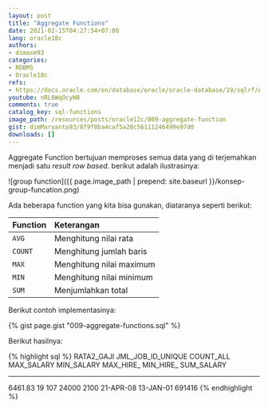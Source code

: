 ```yaml
---
layout: post
title: "Aggregate Functions"
date: 2021-02-15T04:27:54+07:00
lang: oracle18c
authors:
- dimasm93
categories:
- RDBMS
- Oracle18c
refs: 
- https://docs.oracle.com/en/database/oracle/oracle-database/19/sqlrf/Aggregate-Functions.html#GUID-62BE676B-AF18-4E63-BD14-25206FEA0848
youtube: nRL6WqOcyH8
comments: true
catalog_key: sql-functions
image_path: /resources/posts/oracle12c/009-aggregate-function
gist: dimMaryanto93/8f9f0ba4caf5a28c56111246499e97d0
downloads: []
---
```


Aggregate Function bertujuan memproses semua data yang di terjemahkan menjadi satu _result row based_. berikut adalah ilustrasinya:

![group function]({{ page.image_path | prepend: site.baseurl }}/konsep-group-funcation.png)

Ada beberapa function yang kita bisa gunakan, diataranya seperti berikut:

| Function  | Keterangan                        |
|:----------|:----------------------------------|
| `AVG`     | Menghitung nilai rata             |
| `COUNT`   | Menghitung jumlah baris           |
| `MAX`     | Menghitung nilai maximum          |
| `MIN`     | Menghitung nilai minimum          |
| `SUM`     | Menjumlahkan total                |

Berikut contoh implementasinya:

{% gist page.gist "009-aggregate-functions.sql" %}

Berikut hasilnya:

{% highlight sql %}
RATA2_GAJI JML_JOB_ID_UNIQUE  COUNT_ALL MAX_SALARY MIN_SALARY MAX_HIRE_ MIN_HIRE_ SUM_SALARY
---------- ----------------- ---------- ---------- ---------- --------- --------- ----------
   6461.83                19        107      24000       2100 21-APR-08 13-JAN-01     691416
{% endhighlight %}
